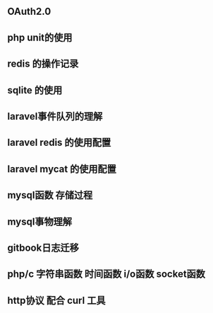 
## OAuth2.0

## php unit的使用

## redis 的操作记录

## sqlite 的使用

## laravel事件队列的理解

## laravel redis 的使用配置

## laravel mycat 的使用配置

## mysql函数 存储过程

## mysql事物理解 

## gitbook日志迁移


## php/c 字符串函数 时间函数 i/o函数 socket函数

## http协议 配合 curl 工具

